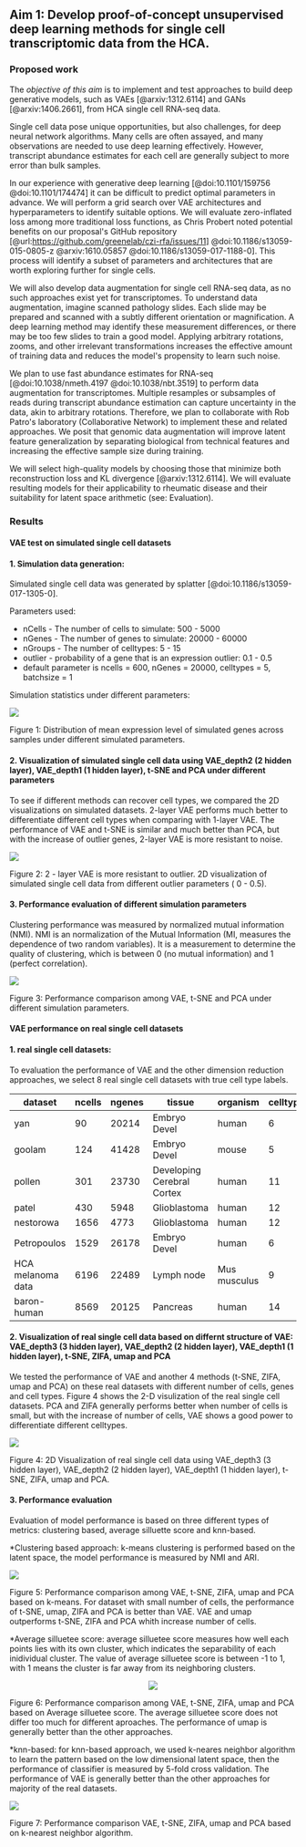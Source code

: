 ## Aim 1: Develop proof-of-concept unsupervised deep learning methods for single cell transcriptomic data from the HCA.

### Proposed work

The _objective of this aim_ is to implement and test approaches to build deep generative models, such as VAEs [@arxiv:1312.6114] and GANs [@arxiv:1406.2661], from HCA single cell RNA-seq data.

Single cell data pose unique opportunities, but also challenges, for deep neural network algorithms.
Many cells are often assayed, and many observations are needed to use deep learning effectively.
However, transcript abundance estimates for each cell are generally subject to more error than bulk samples.

In our experience with generative deep learning [@doi:10.1101/159756 @doi:10.1101/174474] it can be difficult to predict optimal parameters in advance.
We will perform a grid search over VAE architectures and hyperparameters to identify suitable options.
We will evaluate zero-inflated loss among more traditional loss functions, as Chris Probert noted potential benefits on our proposal's GitHub repository [@url:https://github.com/greenelab/czi-rfa/issues/11] @doi:10.1186/s13059-015-0805-z @arxiv:1610.05857 @doi:10.1186/s13059-017-1188-0].
This process will identify a subset of parameters and architectures that are worth exploring further for single cells.

We will also develop data augmentation for single cell RNA-seq data, as no such approaches exist yet for transcriptomes.
To understand data augmentation, imagine scanned pathology slides.
Each slide may be prepared and scanned with a subtly different orientation or magnification.
A deep learning method may identify these measurement differences, or there may be too few slides to train a good model.
Applying arbitrary rotations, zooms, and other irrelevant transformations increases the effective amount of training data and reduces the model's propensity to learn such noise.

We plan to use fast abundance estimates for RNA-seq [@doi:10.1038/nmeth.4197 @doi:10.1038/nbt.3519] to perform data augmentation for transcriptomes.
Multiple resamples or subsamples of reads during transcript abundance estimation can capture uncertainty in the data, akin to arbitrary rotations.
Therefore, we plan to collaborate with Rob Patro's laboratory (Collaborative Network) to implement these and related approaches.
We posit that genomic data augmentation will improve latent feature generalization by separating biological from technical features and increasing the effective sample size during training.

We will select high-quality models by choosing those that minimize both reconstruction loss and KL divergence [@arxiv:1312.6114].
We will evaluate resulting models for their applicability to rheumatic disease and their suitability for latent space arithmetic (see: Evaluation).

### Results

#### VAE test on simulated single cell datasets
#### 1. Simulation data generation: 
Simulated single cell data was generated by splatter [@doi:10.1186/s13059-017-1305-0]. 

Parameters used:
* nCells - The number of cells to simulate: 500 - 5000
* nGenes - The number of genes to simulate: 20000 - 60000
* nGroups - The number of celltypes: 5 - 15
* outlier - probability of a gene that is an expression outlier:  0.1 - 0.5
* default parameter is ncells = 600, nGenes = 20000, celltypes = 5, batchsize = 1

Simulation statistics under different parameters:

![](images/mean.gene.exp.bmp)

Figure 1: Distribution of mean expression level of simulated genes across samples under different simulated parameters.

#### 2. Visualization of simulated single cell data using VAE_depth2 (2 hidden layer), VAE_depth1 (1 hidden layer), t-SNE and PCA under different parameters

To see if different methods can recover cell types, we compared the 2D visualizations on simulated datasets.
2-layer VAE performs much better to differentiate different cell types when comparing with 1-layer VAE.
The performance of VAE and t-SNE is similar and much better than PCA, but with the increase of outlier genes, 2-layer VAE is more resistant to noise.

![](images/outlier.vis.png)

Figure 2: 2 - layer VAE is more resistant to outlier. 2D visualization of simulated single cell data from different outlier parameters ( 0 - 0.5).

#### 3. Performance evaluation of different simulation parameters
Clustering performance was measured by normalized mutual information (NMI).
NMI is an normalization of the Mutual Information (MI, measures the dependence of two random variables). It is a measurement to determine the quality of clustering, which is between 0 (no mutual information) and 1 (perfect correlation).

![](images/nmi.png)

Figure 3: Performance comparison among VAE, t-SNE and PCA under different simulation parameters.

#### VAE performance on real single cell datasets
#### 1. real single cell datasets:
 To evaluation the performance of VAE and the other dimension reduction approaches, we select 8 real single cell datasets with true cell type labels.

| dataset | ncells | ngenes | tissue | organism | celltypes |
| ------- | ------ | ------ | ------ | -------- | --------- |
| yan | 90 | 20214 | Embryo Devel | human | 6 |
| goolam | 124 | 41428 | Embryo Devel | mouse | 5 |
| pollen | 301 | 23730 | Developing Cerebral Cortex | human | 11 |
| patel | 430 | 5948 | Glioblastoma | human | 12 |
| nestorowa | 1656 | 4773 | Glioblastoma | human | 12 |
| Petropoulos | 1529 | 26178 | Embryo Devel | human | 6 |
| HCA melanoma data | 6196 | 22489 | Lymph node | Mus musculus | 9 |
| baron-human | 8569 | 20125 | Pancreas | human | 14 |

#### 2. Visualization of real single cell data based on differnt structure of VAE: VAE_depth3 (3 hidden layer), VAE_depth2 (2 hidden layer), VAE_depth1 (1 hidden layer), t-SNE, ZIFA, umap and PCA
We tested the performance of VAE and another 4 methods (t-SNE, ZIFA, umap and PCA) on these real datasets with different number of cells, genes and cell types. Figure 4 shows the 2-D visulization of the real single cell datasets. PCA and ZIFA generally performs better when number of cells is small, but with the increase of number of cells, VAE shows a good power to differentiate different celltypes.

![](images/real.data.vis.png)

Figure 4: 2D Visualization of real single cell data using VAE_depth3 (3 hidden layer), VAE_depth2 (2 hidden layer), VAE_depth1 (1 hidden layer), t-SNE, ZIFA, umap and PCA.

#### 3. Performance evaluation
Evaluation of model performance is based on three different types of metrics: clustering based, average silluette score and knn-based.

*Clustering based approach: k-means clustering is performed based on the latent space, the model performance is measured by NMI and ARI. 

![](images/true.celltype.clustering.png)

Figure 5:  Performance comparison among VAE, t-SNE, ZIFA, umap and PCA based on k-means. For dataset with small number of cells, the performance of t-SNE, umap, ZIFA and PCA is better than VAE. VAE and umap outperforms t-SNE, ZIFA and PCA whith increase number of cells. 

*Average silluetee score: average silluetee score measures how well each points lies with its own cluster, which indicates the separability of each inidividual cluster. The value of average silluetee score is between -1 to 1, with 1 means the cluster is far away from its neighboring clusters.

<center>

![](images/true.cell.type.average_sil_score.bmp)

</center>

Figure 6: Performance comparison among VAE, t-SNE, ZIFA, umap and PCA based on Average silluetee score. The average silluetee score does not differ too much for different aproaches. The performance of umap is generally better than the other approaches.

*knn-based: for knn-based approach, we used k-neares neighbor algorithm to learn the pattern based on the low dimensional latent space, then the performance of classifier is measured by 5-fold cross validation. The performance of VAE is generally better than the other approaches for majority of the real datasets.

![](images/real.data.knn.bmp)

Figure 7: Performance comparison VAE, t-SNE, ZIFA, umap and PCA based on k-nearest neighbor algorithm.





